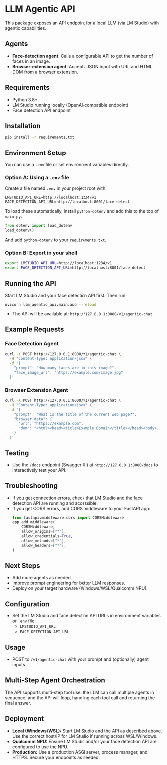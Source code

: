 # LLM Agentic API

This package exposes an API endpoint for a local LLM (via LM Studio) with agentic capabilities.

## Agents
- **Face-detection agent**: Calls a configurable API to get the number of faces in an image.
- **Browser-extension agent**: Accepts JSON input with URL and HTML DOM from a browser extension.

## Requirements
- Python 3.8+
- LM Studio running locally (OpenAI-compatible endpoint)
- Face detection API endpoint

## Installation
```bash
pip install -r requirements.txt
```

## Environment Setup
You can use a `.env` file or set environment variables directly.

### Option A: Using a `.env` file
Create a file named `.env` in your project root with:
```
LMSTUDIO_API_URL=http://localhost:1234/v1
FACE_DETECTION_API_URL=http://localhost:8001/face-detect
```
To load these automatically, install `python-dotenv` and add this to the top of `main.py`:
```python
from dotenv import load_dotenv
load_dotenv()
```
And add `python-dotenv` to your `requirements.txt`.

### Option B: Export in your shell
```bash
export LMSTUDIO_API_URL=http://localhost:1234/v1
export FACE_DETECTION_API_URL=http://localhost:8001/face-detect
```

## Running the API
Start LM Studio and your face detection API first. Then run:
```bash
uvicorn llm_agentic_api.main:app --reload
```
- The API will be available at: `http://127.0.0.1:8000/v1/agentic-chat`

## Example Requests

### Face Detection Agent
```bash
curl -X POST http://127.0.0.1:8000/v1/agentic-chat \
  -H "Content-Type: application/json" \
  -d '{
    "prompt": "How many faces are in this image?",
    "face_image_url": "https://example.com/image.jpg"
  }'
```

### Browser Extension Agent
```bash
curl -X POST http://127.0.0.1:8000/v1/agentic-chat \
  -H "Content-Type: application/json" \
  -d '{
    "prompt": "What is the title of the current web page?",
    "browser_data": {
      "url": "https://example.com",
      "dom": "<html><head><title>Example Domain</title></head><body>...</body></html>"
    }
  }'
```

## Testing
- Use the `/docs` endpoint (Swagger UI) at `http://127.0.0.1:8000/docs` to interactively test your API.

## Troubleshooting
- If you get connection errors, check that LM Studio and the face detection API are running and accessible.
- If you get CORS errors, add CORS middleware to your FastAPI app:
  ```python
  from fastapi.middleware.cors import CORSMiddleware
  app.add_middleware(
      CORSMiddleware,
      allow_origins=["*"],
      allow_credentials=True,
      allow_methods=["*"],
      allow_headers=["*"],
  )
  ```

## Next Steps
- Add more agents as needed.
- Improve prompt engineering for better LLM responses.
- Deploy on your target hardware (Windows/WSL/Qualcomm NPU).

## Configuration
- Set the LM Studio and face detection API URLs in environment variables or `.env` file:
  - `LMSTUDIO_API_URL`
  - `FACE_DETECTION_API_URL`

## Usage
- POST to `/v1/agentic-chat` with your prompt and (optionally) agent inputs. 

## Multi-Step Agent Orchestration

The API supports multi-step tool use: the LLM can call multiple agents in sequence, and the API will loop, handling each tool call and returning the final answer.

## Deployment

- **Local (Windows/WSL):** Start LM Studio and the API as described above. Use the correct host/IP for LM Studio if running across WSL/Windows.
- **Qualcomm NPU:** Ensure LM Studio and/or your face detection API are configured to use the NPU.
- **Production:** Use a production ASGI server, process manager, and HTTPS. Secure your endpoints as needed.